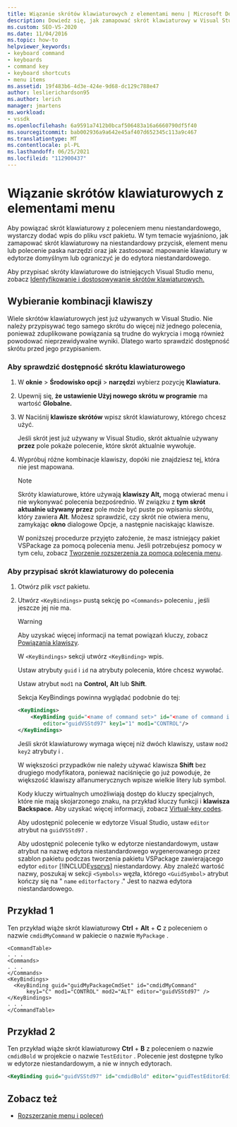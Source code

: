 ```yaml
---
title: Wiązanie skrótów klawiaturowych z elementami menu | Microsoft Docs
description: Dowiedz się, jak zamapować skrót klawiaturowy w Visual Studio na niestandardowy przycisk, element menu lub polecenie paska narzędzi dla edytora domyślnego lub edytora niestandardowego.
ms.custom: SEO-VS-2020
ms.date: 11/04/2016
ms.topic: how-to
helpviewer_keywords:
- keyboard command
- keyboards
- command key
- keyboard shortcuts
- menu items
ms.assetid: 19f483b6-4d3e-424e-9d68-dc129c788e47
author: leslierichardson95
ms.author: lerich
manager: jmartens
ms.workload:
- vssdk
ms.openlocfilehash: 6a9591a7412b0bcaf506483a16a6660790df5f40
ms.sourcegitcommit: bab002936a9a642e45af407d652345c113a9c467
ms.translationtype: MT
ms.contentlocale: pl-PL
ms.lasthandoff: 06/25/2021
ms.locfileid: "112900437"
---
```

# <a name="bind-keyboard-shortcuts-to-menu-items"></a>Wiązanie skrótów klawiaturowych z elementami menu
Aby powiązać skrót klawiaturowy z poleceniem menu niestandardowego, wystarczy dodać wpis do pliku *vsct* pakietu. W tym temacie wyjaśniono, jak zamapować skrót klawiaturowy na niestandardowy przycisk, element menu lub polecenie paska narzędzi oraz jak zastosować mapowanie klawiatury w edytorze domyślnym lub ograniczyć je do edytora niestandardowego.

 Aby przypisać skróty klawiaturowe do istniejących Visual Studio menu, zobacz [Identyfikowanie i dostosowywanie skrótów klawiaturowych.](../ide/identifying-and-customizing-keyboard-shortcuts-in-visual-studio.md)

## <a name="choose-a-key-combination"></a>Wybieranie kombinacji klawiszy
 Wiele skrótów klawiaturowych jest już używanych w Visual Studio. Nie należy przypisywać tego samego skrótu do więcej niż jednego polecenia, ponieważ zduplikowane powiązania są trudne do wykrycia i mogą również powodować nieprzewidywalne wyniki. Dlatego warto sprawdzić dostępność skrótu przed jego przypisaniem.

### <a name="to-verify-the-availability-of-a-keyboard-shortcut"></a>Aby sprawdzić dostępność skrótu klawiaturowego

1. W **oknie**  >  **Środowisko opcji**  >  **narzędzi** wybierz pozycję **Klawiatura.**

2. Upewnij się, **że ustawienie Użyj nowego skrótu w programie** ma wartość **Globalne.**

3. W Naciśnij **klawisze skrótów** wpisz skrót klawiaturowy, którego chcesz użyć.

    Jeśli skrót jest już używany w Visual Studio, skrót aktualnie używany **przez** pole pokaże polecenie, które skrót aktualnie wywołuje.

4. Wypróbuj różne kombinacje klawiszy, dopóki nie znajdziesz tej, która nie jest mapowana.

   > [!NOTE]
   > Skróty klawiaturowe, które używają **klawiszy Alt,** mogą otwierać menu i nie wykonywać polecenia bezpośrednio. W związku z **tym skrót aktualnie używany przez** pole może być puste po wpisaniu skrótu, który zawiera **Alt**. Możesz sprawdzić, czy skrót nie otwiera menu, zamykając **okno** dialogowe Opcje, a następnie naciskając klawisze.

   W poniższej procedurze przyjęto założenie, że masz istniejący pakiet VSPackage za pomocą polecenia menu. Jeśli potrzebujesz pomocy w tym celu, zobacz [Tworzenie rozszerzenia za pomocą polecenia menu](../extensibility/creating-an-extension-with-a-menu-command.md).

### <a name="to-assign-a-keyboard-shortcut-to-a-command"></a>Aby przypisać skrót klawiaturowy do polecenia

1. Otwórz *plik vsct* pakietu.

2. Utwórz `<KeyBindings>` pustą sekcję po `<Commands>` poleceniu , jeśli jeszcze jej nie ma.

   > [!WARNING]
   > Aby uzyskać więcej informacji na temat powiązań kluczy, zobacz [Powiązania klawiszy](../extensibility/keybinding-element.md).

    W `<KeyBindings>` sekcji utwórz `<KeyBinding>` wpis.

    Ustaw atrybuty `guid`  i  `id` na atrybuty polecenia, które chcesz wywołać.

    Ustaw atrybut `mod1` na **Control,** **Alt** lub **Shift**.

    Sekcja KeyBindings powinna wyglądać podobnie do tej:

   ```xml
   <KeyBindings>
       <KeyBinding guid="<name of command set>" id="<name of command id>"
           editor="guidVSStd97" key1="1" mod1="CONTROL"/>
   </KeyBindings>

   ```

   Jeśli skrót klawiaturowy wymaga więcej niż dwóch klawiszy, ustaw `mod2` `key2` atrybuty i .

   W większości przypadków nie należy używać klawisza **Shift** bez drugiego modyfikatora, ponieważ naciśnięcie go już powoduje, że większość klawiszy alfanumerycznych wpisze wielkie litery lub symbol.

   Kody kluczy wirtualnych umożliwiają dostęp do kluczy specjalnych, które nie mają skojarzonego znaku, na przykład kluczy funkcji i **klawisza Backspace.** Aby uzyskać więcej informacji, zobacz [Virtual-key codes](/windows/desktop/inputdev/virtual-key-codes).

   Aby udostępnić polecenie w edytorze Visual Studio, ustaw `editor` atrybut na `guidVSStd97` .

   Aby udostępnić polecenie tylko w edytorze niestandardowym, ustaw atrybut na nazwę edytora niestandardowego wygenerowanego przez szablon pakietu podczas tworzenia pakietu VSPackage zawierającego edytor `editor` [!INCLUDE[vsprvs](../code-quality/includes/vsprvs_md.md)] niestandardowy. Aby znaleźć wartość nazwy, poszukaj w sekcji `<Symbols>` węzła, którego `<GuidSymbol>` atrybut kończy się na " `name` `editorfactory` ." Jest to nazwa edytora niestandardowego.

## <a name="example-1"></a>Przykład 1
 Ten przykład wiąże skrót klawiaturowy **Ctrl** + **Alt** + **C** z poleceniem o nazwie `cmdidMyCommand` w pakiecie o nazwie `MyPackage` .

```
<CommandTable>
. . .
<Commands>
. . .
</Commands>
<KeyBindings>
  <KeyBinding guid="guidMyPackageCmdSet" id="cmdidMyCommand"
      key1="C" mod1="CONTROL" mod2="ALT" editor="guidVSStd97" />
</KeyBindings>
. . .
</CommandTable>
```

## <a name="example-2"></a>Przykład 2
 Ten przykład wiąże skrót klawiaturowy **Ctrl** + **B** z poleceniem o nazwie `cmdidBold` w projekcie o nazwie `TestEditor` . Polecenie jest dostępne tylko w edytorze niestandardowym, a nie w innych edytorach.

```xml
<KeyBinding guid="guidVSStd97" id="cmdidBold" editor="guidTestEditorEditorFactory" key1="B" mod1="Control" />
```

## <a name="see-also"></a>Zobacz też
- [Rozszerzanie menu i poleceń](../extensibility/extending-menus-and-commands.md)
